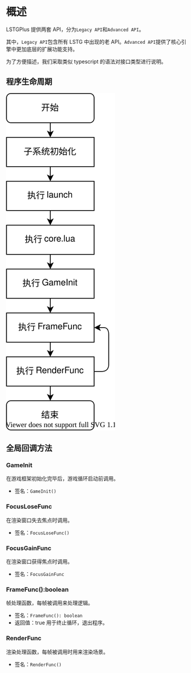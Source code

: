 # 概述

LSTGPlus 提供两套 API，分为`Legacy API`和`Advanced API`。

其中，`Legacy API`包含所有 LSTG 中出现的老 API。`Advanced API`提供了核心引擎中更加底层的扩展功能支持。

为了方便描述，我们采取类似 typescript 的语法对接口类型进行说明。

## 程序生命周期

![生命周期](./asset/overview.svg)

## 全局回调方法

### GameInit

在游戏框架初始化完毕后，游戏循环启动前调用。

- 签名：`GameInit()`

### FocusLoseFunc

在渲染窗口失去焦点时调用。

- 签名：`FocusLoseFunc()`

### FocusGainFunc

在渲染窗口获得焦点时调用。

- 签名：`FocusGainFunc`

### FrameFunc():boolean

帧处理函数，每帧被调用来处理逻辑。

- 签名：`FrameFunc(): boolean`
- 返回值：true 用于终止循环，退出程序。

### RenderFunc

渲染处理函数，每帧被调用时用来渲染场景。

- 签名：`RenderFunc()`
